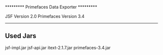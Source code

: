 ********* Primefaces Data Exporter *********

JSF Version 2.0
Primefaces Version 3.4

-----------------------

Used Jars
--------------
jsf-impl.jar
jsf-api.jar
itext-2.1.7.jar
primefaces-3.4.jar